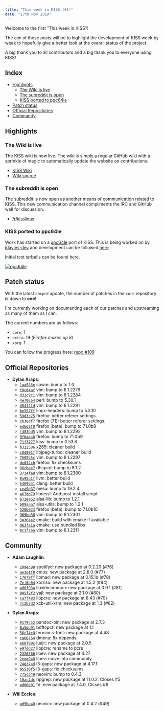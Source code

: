 ```yaml
---
title: "This week in KISS (#1)"
date: "17th Nov 2019"
---
```


Welcome to the first "This week in KISS"!

The aim of these posts will be to highlight the development of KISS week by week to hopefully give a better look at the overall status of the project.

A big thank you to all contributors and a big thank you to everyone using KISS!

## Index

<!-- vim-markdown-toc GFM -->

* [Highlights](#highlights)
    * [The Wiki is live](#the-wiki-is-live)
    * [The subreddit is open](#the-subreddit-is-open)
    * [KISS ported to ppc64le](#kiss-ported-to-ppc64le)
* [Patch status](#patch-status)
* [Official Repositories](#official-repositories)
* [Community](#community)

<!-- vim-markdown-toc -->


## Highlights

### The Wiki is live

The KISS wiki is now live. The wiki is simply a regular GitHub wiki with a sprinkle of magic to automatically update the website on contributions.

- [KISS Wiki](/wiki)
- [Wiki source](https://github.com/kisslinux/wiki)

### The subreddit is open

The subreddit is now open as another means of communication related to KISS. This new communication channel compliments the IRC and GitHub well for discussion.

- [/r/kisslinux](https://reddit.com/r/kisslinux)


### KISS ported to ppc64le

Work has started on a [ppc64le](https://en.wikipedia.org/wiki/Ppc64) port of KISS. This is being worked on by [jdavies-dev](https://github.com/jdavies-dev) and development can be followed [here](https://github.com/jdavies-dev/repo).

Initial test tarballs can be found [here](https://github.com/jdavies-dev/kiss-ppc64le-dist).

[![ppc64le](/images/ppc64le.png)](/images/ppc64le.png)


## Patch status

With the latest `dhcpcd` update, the number of patches in the `core` repository is down to **one**!

I'm currently working on documenting each of our patches and upstreaming as many of them as I can.

The current numbers are as follows:

- `core`: 1
- `extra`: 19 (*Firefox makes up 8*)
- `xorg`: 1

You can follow the progress here: [repo #109](https://github.com/kisslinux/repo/issues/109)


## Official Repositories

- **Dylan Araps**:
    - [`1aa586e`](https://github.com/kisslinux/repo/commit/1aa586e) sowm: bump to 1.0
    - [`f8c84af`](https://github.com/kisslinux/repo/commit/f8c84af) vim: bump to 8.1.2279
    - [`d32c9c1`](https://github.com/kisslinux/repo/commit/d32c9c1) vim: bump to 8.1.2284
    - [`4e706b4`](https://github.com/kisslinux/repo/commit/4e706b4) perl: bump to 5.30.1
    - [`45412fd`](https://github.com/kisslinux/repo/commit/45412fd) vim: bump to 8.1.2291
    - [`be557ff`](https://github.com/kisslinux/repo/commit/be557ff) linux-headers: bump to 5.3.10
    - [`59d3c75`](https://github.com/kisslinux/repo/commit/59d3c75) firefox: better referer settings.
    - [`cb38df7`](https://github.com/kisslinux/repo/commit/cb38df7) firefox (71): better referer settings.
    - [`ed6d2f0`](https://github.com/kisslinux/repo/commit/ed6d2f0) firefox (beta): bump to 71.0b8
    - [`f483bd5`](https://github.com/kisslinux/repo/commit/f483bd5) vim: bump to 8.1.2292
    - [`9f6ae40`](https://github.com/kisslinux/repo/commit/9f6ae40) firefox: bump to 71.0b9
    - [`71f3777`](https://github.com/kisslinux/repo/commit/71f3777) kiss: bump to 0.53.6
    - [`b322506`](https://github.com/kisslinux/repo/commit/b322506) x265: cleaner build
    - [`c8d801f`](https://github.com/kisslinux/repo/commit/c8d801f) libjpeg-turbo: cleaner build
    - [`7605b5c`](https://github.com/kisslinux/repo/commit/7605b5c) vim: bump to 8.1.2297
    - [`de032cb`](https://github.com/kisslinux/repo/commit/de032cb) firefox: fix checksums
    - [`96cbae7`](https://github.com/kisslinux/repo/commit/96cbae7) dhcpcd: bump to 8.1.2
    - [`3734fa8`](https://github.com/kisslinux/repo/commit/3734fa8) vim: bump to 8.1.2300
    - [`8a95a1f`](https://github.com/kisslinux/repo/commit/8a95a1f) llvm: better build
    - [`5469b31`](https://github.com/kisslinux/repo/commit/5469b31) clang: better build
    - [`cea9d37`](https://github.com/kisslinux/repo/commit/cea9d37) mesa: bump to 19.2.4
    - [`a67dd79`](https://github.com/kisslinux/repo/commit/a67dd79) libressl: Add post-install script
    - [`6728a52`](https://github.com/kisslinux/repo/commit/6728a52) alsa-lib: bump to 1.2.1
    - [`b09aaa7`](https://github.com/kisslinux/repo/commit/b09aaa7) alsa-utils: bump to 1.2.1
    - [`520b023`](https://github.com/kisslinux/repo/commit/520b023) firefox (beta): bump to 71.0b10
    - [`969bd38`](https://github.com/kisslinux/repo/commit/969bd38) vim: bump to 8.1.2301
    - [`3a36ae2`](https://github.com/kisslinux/repo/commit/3a36ae2) cmake: build with cmake if available
    - [`d63fa1a`](https://github.com/kisslinux/repo/commit/d63fa1a) cmake: use bundled libs
    - [`8c3faba`](https://github.com/kisslinux/repo/commit/8c3faba) vim: bump to 8.1.2311

## Community

- **Adam Laughlin**:
    - [`209ec98`](https://github.com/kisslinux/community/commit/209ec98) spotifyd: new package at 0.2.20 (#76)
    - [`ae3e1f0`](https://github.com/kisslinux/community/commit/ae3e1f0) cmus: new package at 2.8.0 (#77)
    - [`17678ff`](https://github.com/kisslinux/community/commit/17678ff) libmad: new package at 0.15.1b (#78)
    - [`7ef6e04`](https://github.com/kisslinux/community/commit/7ef6e04) xorriso: new package at 1.5.2 (#84)
    - [`ad6f93a`](https://github.com/kisslinux/community/commit/ad6f93a) libxkbcommon: new package at 0.9.1 (#81)
    - [`905f2f2`](https://github.com/kisslinux/community/commit/905f2f2) yajl: new package at 2.1.0 (#80)
    - [`ca7f483`](https://github.com/kisslinux/community/commit/ca7f483) libpcre: new package at 8.43 (#79)
    - [`7c2b7d2`](https://github.com/kisslinux/community/commit/7c2b7d2) xcb-util-xrm: new package at 1.3 (#82)

- **Dylan Araps**:
    - [`0179c52`](https://github.com/kisslinux/community/commit/0179c52) pandoc-bin: new package at 2.7.3
    - [`0a5dd91`](https://github.com/kisslinux/community/commit/0a5dd91) bdftopcf: new package at 1.1
    - [`56c74c8`](https://github.com/kisslinux/community/commit/56c74c8) terminus-font: new package at 4.48
    - [`ca66764`](https://github.com/kisslinux/community/commit/ca66764) dmenu: fix depends
    - [`e66799c`](https://github.com/kisslinux/community/commit/e66799c) luajit: new package at 2.0.5
    - [`e9fdd27`](https://github.com/kisslinux/community/commit/e9fdd27) libpcre: rename to pcre
    - [`2326366`](https://github.com/kisslinux/community/commit/2326366) libev: new package at 4.27
    - [`2eea948`](https://github.com/kisslinux/community/commit/2eea948) libev: move into community
    - [`248374d`](https://github.com/kisslinux/community/commit/248374d) i3-gaps: new package at 4.17.1
    - [`05530f5`](https://github.com/kisslinux/community/commit/05530f5) i3-gaps: fix checksums
    - [`775cb49`](https://github.com/kisslinux/community/commit/775cb49) neovim: bump to 0.4.3
    - [`16ac4dc`](https://github.com/kisslinux/community/commit/16ac4dc) ripgrep: new package at 11.0.2. Closes #5
    - [`ad00e01`](https://github.com/kisslinux/community/commit/ad00e01) fd: new package at 7.4.0. Closes #6

- **Will Eccles**:
    - [`ad5ba40`](https://github.com/kisslinux/community/commit/ad5ba40) neovim: new package at 0.4.2 (#49)
